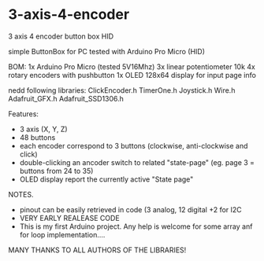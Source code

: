 # 3-axis-4-encoder
3 axis 4 encoder button box HID

simple ButtonBox for PC
tested with Arduino Pro Micro (HID)

BOM:
1x Arduino Pro Micro (tested 5V16Mhz)
3x linear potentiometer 10k
4x rotary encoders with pushbutton
1x OLED 128x64 display for input page info

nedd following libraries:
ClickEncoder.h
TimerOne.h
Joystick.h
Wire.h
Adafruit_GFX.h
Adafruit_SSD1306.h

Features:
- 3 axis (X, Y, Z)
- 48 buttons
- each encoder correspond to 3 buttons (clockwise, anti-clockwise and click)
- double-clicking an ancoder switch to related "state-page" (eg. page 3 = buttons from 24 to 35)
- OLED display report the currently active "State page"

NOTES.
- pinout can be easily retrieved in code (3 analog, 12 digital +2 for I2C
- VERY EARLY REALEASE CODE
- This is my first Arduino project. Any help is welcome for some array anf for loop implementation....

MANY THANKS TO ALL AUTHORS OF THE LIBRARIES!

